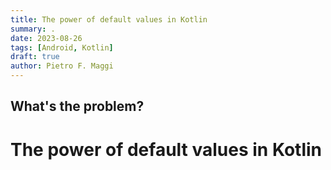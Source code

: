 ```yaml
---
title: The power of default values in Kotlin
summary: .
date: 2023-08-26
tags: [Android, Kotlin]
draft: true
author: Pietro F. Maggi
---
```


## What's the problem?



# The power of default values in Kotlin

